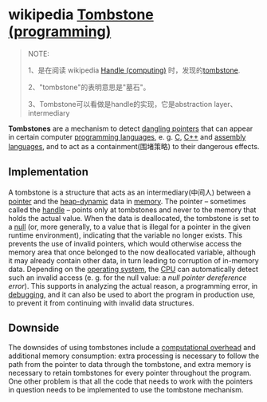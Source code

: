 # wikipedia [Tombstone (programming)](https://en.wikipedia.org/wiki/Tombstone_(programming))

> NOTE: 
>
> 1、是在阅读 wikipedia [Handle (computing)](https://en.wikipedia.org/wiki/Handle_(computing)) 时，发现的[tombstone](https://en.wikipedia.org/wiki/Tombstone_(programming)).
>
> 2、"tombstone"的表明意思是"墓石"。
>
> 3、Tombstone可以看做是handle的实现，它是abstraction layer、intermediary

**Tombstones** are a mechanism to detect [dangling pointers](https://en.wikipedia.org/wiki/Dangling_pointer) that can appear in certain computer [programming languages](https://en.wikipedia.org/wiki/Programming_language), e. g. [C](https://en.wikipedia.org/wiki/C_(programming_language)), [C++](https://en.wikipedia.org/wiki/C%2B%2B) and [assembly languages](https://en.wikipedia.org/wiki/Assembly_language), and to act as a containment(围堵策略) to their dangerous effects.

## Implementation

A tombstone is a structure that acts as an intermediary(中间人) between a [pointer](https://en.wikipedia.org/wiki/Pointer_(computer_programming)) and the [heap-dynamic](https://en.wikipedia.org/wiki/Dynamic_memory_allocation) data in [memory](https://en.wikipedia.org/wiki/Random_access_memory). The pointer – sometimes called the [handle](https://en.wikipedia.org/wiki/Handle_(computing)) – points only at tombstones and never to the memory that holds the actual value. When the data is deallocated, the tombstone is set to a [null](https://en.wikipedia.org/wiki/Null_pointer) (or, more generally, to a value that is illegal for a pointer in the given runtime environment), indicating that the variable no longer exists. This prevents the use of invalid pointers, which would otherwise access the memory area that once belonged to the now deallocated variable, although it may already contain other data, in turn leading to corruption of in-memory data. Depending on the [operating system](https://en.wikipedia.org/wiki/Operating_system), the [CPU](https://en.wikipedia.org/wiki/Central_processing_unit) can automatically detect such an invalid access (e. g. for the null value: a *null pointer dereference error*). This supports in analyzing the actual reason, a programming error, in [debugging](https://en.wikipedia.org/wiki/Debugging), and it can also be used to abort the program in production use, to prevent it from continuing with invalid data structures.

## Downside

The downsides of using tombstones include a [computational overhead](https://en.wikipedia.org/wiki/Computational_overhead) and additional memory consumption: extra processing is necessary to follow the path from the pointer to data through the tombstone, and extra memory is necessary to retain tombstones for every pointer throughout the program. One other problem is that all the code that needs to work with the pointers in question needs to be implemented to use the tombstone mechanism.